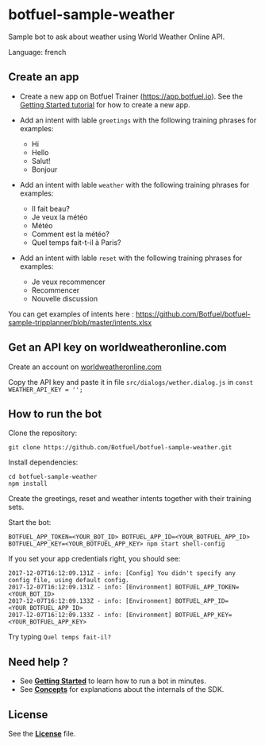 # botfuel-sample-weather

Sample bot to ask about weather using World Weather Online API.

Language: french

## Create an app

* Create a new app on Botfuel Trainer (https://app.botfuel.io). See the [Getting Started tutorial](https://tutorials.botfuel.io/#/codelab/getting-started?step=1) for how to create a new app.


* Add an intent with lable `greetings` with the following training phrases for examples:
  * Hi
  * Hello
  * Salut!
  * Bonjour

* Add an intent with lable `weather` with the following training phrases for examples:

  * Il fait beau?
  * Je veux la météo
  * Météo
  * Comment est la météo?
  * Quel temps fait-t-il à Paris?

* Add an intent with lable `reset` with the following training phrases for examples:

  * Je veux recommencer
  * Recommencer
  * Nouvelle discussion

You can get examples of intents here : https://github.com/Botfuel/botfuel-sample-tripplanner/blob/master/intents.xlsx

## Get an API key on worldweatheronline.com

Create an account  on [worldweatheronline.com](https://developer.worldweatheronline.com/api/)

Copy the API key and paste it in file `src/dialogs/wether.dialog.js` in `const WEATHER_API_KEY = '';`

## How to run the bot

Clone the repository:

```shell
git clone https://github.com/Botfuel/botfuel-sample-weather.git
```

Install dependencies:

```shell
cd botfuel-sample-weather
npm install
```
Create the greetings, reset and weather intents together with their training sets.

Start the bot:

```shell
BOTFUEL_APP_TOKEN=<YOUR_BOT_ID> BOTFUEL_APP_ID=<YOUR_BOTFUEL_APP_ID> BOTFUEL_APP_KEY=<YOUR_BOTFUEL_APP_KEY> npm start shell-config
```

If you set your app credentials right, you should see:

```shell
2017-12-07T16:12:09.131Z - info: [Config] You didn't specify any config file, using default config.
2017-12-07T16:12:09.131Z - info: [Environment] BOTFUEL_APP_TOKEN=<YOUR_BOT_ID>
2017-12-07T16:12:09.133Z - info: [Environment] BOTFUEL_APP_ID=<YOUR_BOTFUEL_APP_ID>
2017-12-07T16:12:09.133Z - info: [Environment] BOTFUEL_APP_KEY=<YOUR_BOTFUEL_APP_KEY>
```

Try typing `Quel temps fait-il?`

## Need help ?

* See [**Getting Started**](https://tutorials.botfuel.io/#/codelab/getting-started?step=1) to learn how to run a bot in minutes.
* See [**Concepts**](https://docs.botfuel.io/platform/concepts) for explanations about the internals of the SDK.

## License

See the [**License**](LICENSE.md) file.
